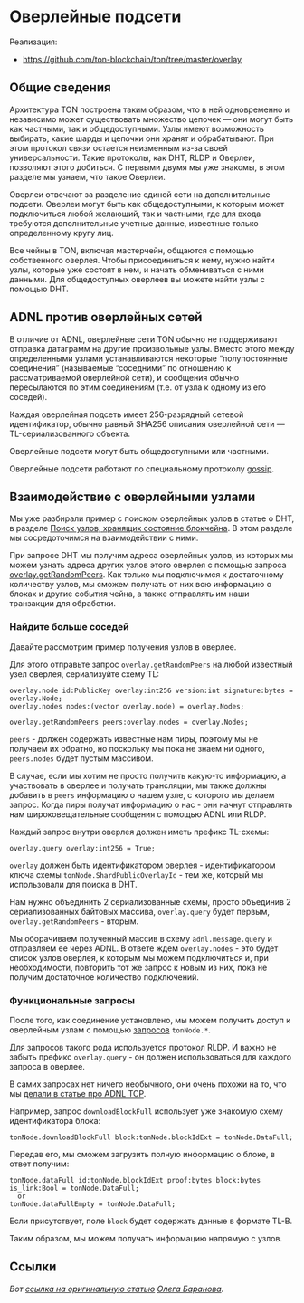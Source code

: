 # Оверлейные подсети

Реализация:

- https://github.com/ton-blockchain/ton/tree/master/overlay

## Общие сведения

Архитектура TON построена таким образом, что в ней одновременно и независимо может существовать множество цепочек — они могут быть как частными, так и общедоступными.
Узлы имеют возможность выбирать, какие шарды и цепочки они хранят и обрабатывают.
При этом протокол связи остается неизменным из-за своей универсальности. Такие протоколы, как DHT, RLDP и Оверлеи, позволяют этого добиться.
С первыми двумя мы уже знакомы, в этом разделе мы узнаем, что такое Оверлеи.

Оверлеи отвечают за разделение единой сети на дополнительные подсети. Оверлеи могут быть как общедоступными, к которым может подключиться любой желающий, так и частными, где для входа требуются дополнительные учетные данные, известные только определенному кругу лиц.

Все чейны в TON, включая мастерчейн, общаются с помощью собственного оверлея.
Чтобы присоединиться к нему, нужно найти узлы, которые уже состоят в нем, и начать обмениваться с ними данными.
Для общедоступных оверлеев вы можете найти узлы с помощью DHT.

## ADNL против оверлейных сетей

В отличие от ADNL, оверлейные сети TON обычно не поддерживают
отправка датаграмм на другие произвольные узлы. Вместо этого между определенными узлами устанавливаются некоторые “полупостоянные
соединения” (называемые “соседними” по отношению к
рассматриваемой оверлейной сети), и сообщения обычно пересылаются
по этим соединениям (т.е. от узла к одному из его соседей).

Каждая оверлейная подсеть имеет 256-разрядный сетевой идентификатор, обычно равный SHA256 описания оверлейной сети — TL-сериализованного объекта.

Оверлейные подсети могут быть общедоступными или частными.

Оверлейные подсети работают по специальному протоколу [gossip](https://ru.wikipedia.org/wiki/Gossip_\(%D0%Bf%D1%80%D0%Be%D1%82%D0%Be%D0%Ba%D0%Be%D0%Bb\)).

## Взаимодействие с оверлейными узлами

Мы уже разбирали пример с поиском оверлейных узлов в статье о DHT,
в разделе [Поиск узлов, хранящих состояние блокчейна](/v3/documentation/network/protocols/dht/dht-deep-dive#search-for-nodes-that-store-the-state-of-the-blockchain).
В этом разделе мы сосредоточимся на взаимодействии с ними.

При запросе DHT мы получим адреса оверлейных узлов, из которых мы можем узнать адреса других узлов этого оверлея с помощью запроса [overlay.getRandomPeers](https://github.com/ton-blockchain/ton/blob/ad736c6bc3c06ad54dc6e40d62acbaf5dae41584/tl/generate/scheme/ton_api.tl#L237).
Как только мы подключимся к достаточному количеству узлов, мы сможем получать от них всю информацию о блоках и другие события чейна, а также отправлять им наши транзакции для обработки.

### Найдите больше соседей

Давайте рассмотрим пример получения узлов в оверлее.

Для этого отправьте запрос `overlay.getRandomPeers` на любой известный узел оверлея, сериализуйте схему TL:

```tlb
overlay.node id:PublicKey overlay:int256 version:int signature:bytes = overlay.Node;
overlay.nodes nodes:(vector overlay.node) = overlay.Nodes;

overlay.getRandomPeers peers:overlay.nodes = overlay.Nodes;
```

`peers` - должен содержать известные нам пиры, поэтому мы не получаем их обратно, но поскольку мы пока не знаем ни одного, `peers.nodes` будет пустым массивом.

В случае, если мы хотим не просто получить какую-то информацию, а участвовать в оверлее и получать трансляции, мы также должны добавить в `peers` информацию о нашем узле, с которого мы делаем запрос.
Когда пиры получат информацию о нас - они начнут отправлять нам широковещательные сообщения с помощью ADNL или RLDP.

Каждый запрос внутри оверлея должен иметь префикс TL-схемы:

```tlb
overlay.query overlay:int256 = True;
```

`overlay` должен быть идентификатором оверлея - идентификатором ключа схемы `tonNode.ShardPublicOverlayId` - тем же, который мы использовали для поиска в DHT.

Нам нужно объединить 2 сериализованные схемы, просто объединив 2 сериализованных байтовых массива, `overlay.query` будет первым, `overlay.getRandomPeers` - вторым.

Мы оборачиваем полученный массив в схему `adnl.message.query` и отправляем ее через ADNL. В ответе ждем `overlay.nodes` - это будет список узлов оверлея, к которым мы можем подключиться и, при необходимости, повторить тот же запрос к новым из них, пока не получим достаточное количество подключений.

### Функциональные запросы

После того, как соединение установлено, мы можем получить доступ к оверлейным узлам с помощью [запросов](https://github.com/ton-blockchain/ton/blob/ad736c6bc3c06ad54dc6e40d62acbaf5dae41584/tl/generate/scheme/ton_api.tl#L413) `tonNode.*`.

Для запросов такого рода используется протокол RLDP. И важно не забыть префикс `overlay.query` - он должен использоваться для каждого запроса в оверлее.

В самих запросах нет ничего необычного, они очень похожи на то, что мы [делали в статье про ADNL TCP](/v3/documentation/network/protocols/adnl/adnl-tcp#getmasterchaininfo).

Например, запрос `downloadBlockFull` использует уже знакомую схему идентификатора блока:

```tlb
tonNode.downloadBlockFull block:tonNode.blockIdExt = tonNode.DataFull;
```

Передав его, мы сможем загрузить полную информацию о блоке, в ответ получим:

```tlb
tonNode.dataFull id:tonNode.blockIdExt proof:bytes block:bytes is_link:Bool = tonNode.DataFull;
  or
tonNode.dataFullEmpty = tonNode.DataFull;
```

Если присутствует, поле `block` будет содержать данные в формате TL-B.

Таким образом, мы можем получать информацию напрямую с узлов.

## Ссылки

*Вот [ссылка на оригинальную статью](https://github.com/xssnick/ton-deep-doc/blob/master/Overlay-Network.md) [Олега Баранова](https://github.com/xssnick).*
